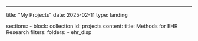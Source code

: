 ---
title: "My Projects"
date: 2025-02-11
type: landing

sections:
    - block: collection
    id: projects
    content:
        title: Methods for EHR Research
        filters:
            folders:
                - ehr_disp